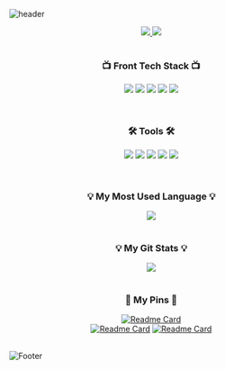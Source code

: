 ![header](https://capsule-render.vercel.app/api?type=waving&color=c1dfc4&height=200&section=header&text=HelloWorld🥳&fontSize=50&animation=twinkling)

<div align="center">
    
<a href="https://velog.io/@yeonsubaek" target="_blank">
  <img src="https://img.shields.io/badge/Velog-20C997?style=flat-square&logo=Velog&logoColor=white"/>
</a>
<a href="mailto:soothbugger@gmil.com" target="_blank">
    <img src="https://img.shields.io/badge/Gmail-EA4335?style=flat-square&logo=Gmail&logoColor=white"/>
</a>
<br/>
<br/>

### 📺 Front Tech Stack 📺
<p>
<img src="https://img.shields.io/badge/HTML5-E34F26?style=flat-square&logo=HTML5&logoColor=white"/>
<img src="https://img.shields.io/badge/CSS3-1572B6?style=flat-square&logo=CSS3&logoColor=white"/>
<img src="https://img.shields.io/badge/Sass-CC6699?style=flat-square&logo=Sass&logoColor=white"/>
<img src="https://img.shields.io/badge/JavaScript-F7DF1E?style=flat-square&logo=JavaScript&logoColor=black"/>
<img src="https://img.shields.io/badge/Vue.js-4FC08D?style=flat-square&logo=Vue.js&logoColor=white"/>
</p>
<br/>

### 🛠 Tools 🛠
<p>
<img src="https://img.shields.io/badge/Visual Studio Code-007ACC?style=flat-square&logo=VisualStudioCode&logoColor=white"/>
<img src="https://img.shields.io/badge/GitHub-181717?style=flat-square&logo=GitHub&logoColor=white"/>
<img src="https://img.shields.io/badge/Figma-F24E1E?style=flat-square&logo=Figma&logoColor=white"/>
<img src="https://img.shields.io/badge/Adobe Photoshop-31A8FF?style=flat-square&logo=Adobe Photoshop&logoColor=white"/>
<img src="https://img.shields.io/badge/Adobe Illustrator-FF9A00?style=flat-square&logo=Adobe Illustrator&logoColor=white"/>
</p>
<br/>

### 💡 My Most Used Language 💡
<a href="https://github.com/YeonsuBaek">
    <img align="center" src="https://github-readme-stats.vercel.app/api/top-langs/?username=YeonsuBaek&layout=compact&show_icons=false&show_owner=YeonsuBaek&hide_title=false&theme=vue&hide=false" />
  </a>
<br/>
<br/>

### 💡 My Git Stats 💡
<a href="https://github.com/YeonsuBaek">
    <img align="center" src="https://github-readme-stats.vercel.app/api?username=YeonsuBaek&hide=false&hide_title=false&show_icons=false&include_all_commits=true&theme=vue" />
  </a>
<br/>
<br/>

### 📍 My Pins 📍
[![Readme Card](https://github-readme-stats.vercel.app/api/pin/?username=YeonsuBaek&repo=TIL)](https://github.com/YeonsuBaek/TIL)
<br/>
[![Readme Card](https://github-readme-stats.vercel.app/api/pin/?username=YeonsuBaek&repo=DKwash)](https://github.com/YeonsuBaek/DKwash)
[![Readme Card](https://github-readme-stats.vercel.app/api/pin/?username=YeonsuBaek&repo=tomorrow-house)](https://github.com/YeonsuBaek/tomorrow-house)
<br/>
<br/>

</div>

![Footer](https://capsule-render.vercel.app/api?type=waving&color=c1dfc4&height=150&section=footer)
